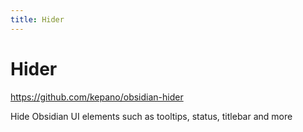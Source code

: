 ```yaml
---
title: Hider
---
```


# Hider

<https://github.com/kepano/obsidian-hider>

Hide Obsidian UI elements such as tooltips, status, titlebar and more
